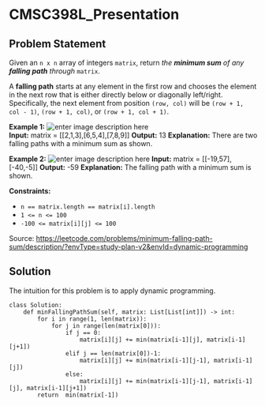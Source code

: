 
# CMSC398L_Presentation

## Problem Statement
Given an `n x n` array of integers `matrix`, return _the **minimum sum** of any **falling path** through_ `matrix`.

A **falling path** starts at any element in the first row and chooses the element in the next row that is either directly below or diagonally left/right. Specifically, the next element from position `(row, col)` will be `(row + 1, col - 1)`, `(row + 1, col)`, or `(row + 1, col + 1)`.

**Example 1:**
![enter image description here](https://assets.leetcode.com/uploads/2021/11/03/failing1-grid.jpg)   
**Input:** matrix = [[2,1,3],[6,5,4],[7,8,9]]
**Output:** 13
**Explanation:** There are two falling paths with a minimum sum as shown.

**Example 2:**
![enter image description here](https://assets.leetcode.com/uploads/2021/11/03/failing2-grid.jpg)
**Input:** matrix = [[-19,57],[-40,-5]]
**Output:** -59
**Explanation:** The falling path with a minimum sum is shown.

**Constraints:**

-   `n == matrix.length == matrix[i].length`
-   `1 <= n <= 100`
-   `-100 <= matrix[i][j] <= 100`

Source: https://leetcode.com/problems/minimum-falling-path-sum/description/?envType=study-plan-v2&envId=dynamic-programming

## Solution
The intuition for this problem is to apply dynamic programming. 

    class Solution:
	    def minFallingPathSum(self, matrix: List[List[int]]) -> int:
		    for i in range(1, len(matrix)):
			    for j in range(len(matrix[0])):
				    if j == 0:
					    matrix[i][j] += min(matrix[i-1][j], matrix[i-1][j+1])
				    elif j == len(matrix[0])-1:
						matrix[i][j] += min(matrix[i-1][j-1], matrix[i-1][j])
					else:
						matrix[i][j] += min(matrix[i-1][j-1], matrix[i-1][j], matrix[i-1][j+1])
			return  min(matrix[-1])
